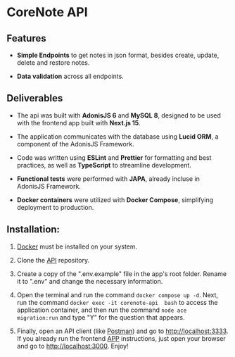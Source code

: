 # CoreNote API

## Features

- **Simple Endpoints** to get notes in json format, besides create, update, delete and restore notes.

- **Data validation** across all endpoints.

## Deliverables

- The api was built with **AdonisJS 6** and **MySQL 8**, designed to be used with the frontend app built with **Next.js 15**.

- The application communicates with the database using **Lucid ORM**, a component of the AdonisJS Framework.

- Code was written using **ESLint** and **Prettier** for formatting and best practices, as well as **TypeScript** to streamline development.

- **Functional tests** were performed with **JAPA**, already incluse in AdonisJS Framework.

- **Docker containers** were utilized with **Docker Compose**, simplifying deployment to production.

## Installation:

1. [Docker](https://www.docker.com/) must be installed on your system.

2. Clone the [API](https://github.com/iuryveloso/corelab-api-challenge) repository.

3. Create a copy of the ".env.example" file in the app's root folder. Rename it to ".env" and change the necessary information.

4. Open the terminal and run the command ```docker compose up -d```. Next, run the command ```docker exec -it corenote-api  bash``` to access the application container, and then run the command ```node ace migration:run``` and type "Y" for the question that appears.

5. Finally, open an API client (like [Postman](https://www.postman.com/)) and go to [http://localhost:3333](http://localhost:3333). If you already run the frontend [APP](https://github.com/iuryveloso/corelab-web-challenge) instructions, just open your browser and go to [http://localhost:3000](http://localhost:3000). Enjoy!
